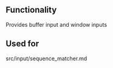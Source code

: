 ## Functionality
Provides buffer input and window inputs

## Used for
src/input/sequence_matcher.md
